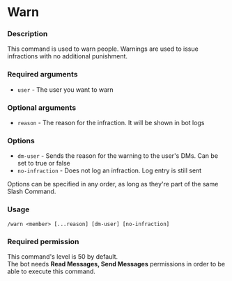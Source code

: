 # Warn

### **Description**

This command is used to warn people. Warnings are used to issue infractions with no additional punishment.

### **Required arguments**

* `user` - The user you want to warn

### **Optional arguments**

* `reason` - The reason for the infraction. It will be shown in bot logs

### **Options**

* `dm-user` - Sends the reason for the warning to the user's DMs. Can be set to true or false
* `no-infraction` - Does not log an infraction. Log entry is still sent

Options can be specified in any order, as long as they're part of the same Slash Command.

### **Usage**

```
/warn <member> [...reason] [dm-user] [no-infraction]
```

### **Required permission**

This command's level is 50 by default.\
The bot needs **Read Messages, Send Messages** permissions in order to be able to execute this command.
